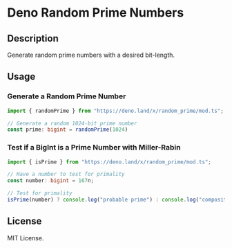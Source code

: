 # Deno Random Prime Numbers
## Description
Generate random prime numbers with a desired bit-length.

## Usage
### Generate a Random Prime Number
```typescript
import { randomPrime } from "https://deno.land/x/random_prime/mod.ts";

// Generate a random 1024-bit prime number
const prime: bigint = randomPrime(1024)
```
### Test if a BigInt is a Prime Number with Miller-Rabin
```typescript
import { isPrime } from "https://deno.land/x/random_prime/mod.ts";

// Have a number to test for primality
const number: bigint = 167n;

// Test for primality
isPrime(number) ? console.log("probable prime") : console.log("composite");
```

## License
MIT License.